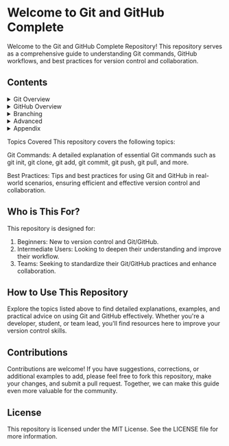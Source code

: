 # Welcome to Git and GitHub Complete
<!-- Boostrap Markdown File -->
<link href="https://maxcdn.bootstrapcdn.com/bootstrap/3.3.6/css/bootstrap.min.css" rel="stylesheet" />
<script src="https://maxcdn.bootstrapcdn.com/bootstrap/3.3.6/js/bootstrap.min.js"></script>

Welcome to the Git and GitHub Complete Repository! This repository serves as a comprehensive guide to understanding Git commands, GitHub workflows, and best practices for version control and collaboration.

## Contents

<details>
<summary>Git Overview</summary>
  
[Introduction & Installation Git](https://github.com/mohit-trootech/Git-GitHub-Complete/blob/master/01%20Introduction%20%26%20Installation.ipynb)

[Configuration](https://github.com/mohit-trootech/Git-GitHub-Complete/blob/master/02%20Configurations.ipynb)

[Starting a New Repository](https://github.com/mohit-trootech/Git-GitHub-Complete/blob/master/03%20Starting%20with%20a%20New%20Repository.ipynb)

[Commit History](https://github.com/mohit-trootech/Git-GitHub-Complete/blob/master/04%20Viewing%20the%20commit%20history.ipynb)

[Undoing things](https://github.com/mohit-trootech/Git-GitHub-Complete/blob/master/05%20Undoing%20Things.ipynb)

</details>
<details>
<summary>GitHub Overview</summary>
  
[Introduction and Signup](https://github.com/mohit-trootech/Git-GitHub-Complete/blob/master/06%20Hello%20GitHub.ipynb)

[GitHub Repository](https://github.com/mohit-trootech/Git-GitHub-Complete/blob/master/07%20First%20GitHub%20Repository.ipynb)

[Working With Remotes](https://github.com/mohit-trootech/Git-GitHub-Complete/blob/master/08%20Working%20with%20Remotes.ipynb)

[SSH Key](https://github.com/mohit-trootech/Git-GitHub-Complete/blob/master/25%20SSH%20Key%20.ipynb)

</details>
<details>
<summary>Branching</summary>

[Branching Introduction](https://github.com/mohit-trootech/Git-GitHub-Complete/blob/master/09%20Branching%20Introduction.ipynb)

[Merge Rename Delete](https://github.com/mohit-trootech/Git-GitHub-Complete/blob/master/10%20Merge%20Rename%20Delete%20Branch.ipynb)

</details>
<details>
<summary>Advanced</summary>

[Git Alias](https://github.com/mohit-trootech/Git-GitHub-Complete/blob/master/12%20Git%20Alias.ipynb)

[Git Reset](https://github.com/mohit-trootech/Git-GitHub-Complete/blob/master/13%20Git%20Reset.ipynb)

[Fetch VS Pull](https://github.com/mohit-trootech/Git-GitHub-Complete/blob/master/14%20Fetch%20and%20Pull.ipynb)

[Merge Commit](https://github.com/mohit-trootech/Git-GitHub-Complete/blob/master/15%20Merge%20Commit.ipynb)

[Tagging](https://github.com/mohit-trootech/Git-GitHub-Complete/blob/master/16%20Tagging.ipynb)

[Graphical Interfaces](https://github.com/mohit-trootech/Git-GitHub-Complete/blob/master/17%20Graphical%20Interfaces.ipynb)

[Emailing](https://github.com/mohit-trootech/Git-GitHub-Complete/blob/master/23%20Emailing.ipynb)

[Working in Distribution](https://github.com/mohit-trootech/Git-GitHub-Complete/blob/master/24%20Distributed%20Git%20-%20Contributing%20to%20a%20Project.ipynb)

</details>
<details>
<summary>Appendix</summary>

[Appendix A](https://github.com/mohit-trootech/Git-GitHub-Complete/blob/master/18%20Appendix-A%20Setup%20and%20Config.ipynb)

[Appendix B](https://github.com/mohit-trootech/Git-GitHub-Complete/blob/master/19%20Appendix-B%20Working%20with%20Projects.ipynb)

[Appendix C](https://github.com/mohit-trootech/Git-GitHub-Complete/blob/master/20%20Appendix-C%20Basic%20Commands.ipynb)

[Appendix D](https://github.com/mohit-trootech/Git-GitHub-Complete/blob/master/21%20Appendix-D%20Branching%20and%20Merging.ipynb)

[Appendix E](https://github.com/mohit-trootech/Git-GitHub-Complete/blob/master/22%20Appendix-E%20Sharing%20and%20Updating.ipynb)

[README & License](https://github.com/mohit-trootech/Git-GitHub-Complete/blob/master/11%20README%20%26%20LICENCE.ipynb)

</details>

Topics Covered
This repository covers the following topics:

Git Commands: A detailed explanation of essential Git commands such as git init, git clone, git add, git commit, git push, git pull, and more.

Best Practices: Tips and best practices for using Git and GitHub in real-world scenarios, ensuring efficient and effective version control and collaboration.

## Who is This For?

This repository is designed for:

1. Beginners: New to version control and Git/GitHub.
2. Intermediate Users: Looking to deepen their understanding and improve their workflow.
3. Teams: Seeking to standardize their Git/GitHub practices and enhance collaboration.

## How to Use This Repository

Explore the topics listed above to find detailed explanations, examples, and practical advice on using Git and GitHub effectively. Whether you're a developer, student, or team lead, you'll find resources here to improve your version control skills.

## Contributions

Contributions are welcome! If you have suggestions, corrections, or additional examples to add, please feel free to fork this repository, make your changes, and submit a pull request. Together, we can make this guide even more valuable for the community.

## License

This repository is licensed under the MIT License. See the LICENSE file for more information.
